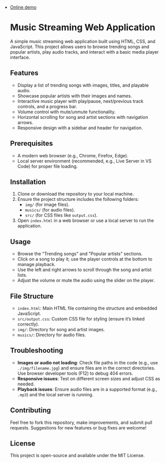 <ul>
  <li>
    <a href="https://keyelty-dev.github.io/music-player/"> Online demo</a>
  </li>




# Music Streaming Web Application

A simple music streaming web application built using HTML, CSS, and JavaScript. This project allows users to browse trending songs and popular artists, play audio tracks, and interact with a basic media player interface.

## Features
- Display a list of trending songs with images, titles, and playable audio.
- Showcase popular artists with their images and names.
- Interactive music player with play/pause, next/previous track controls, and a progress bar.
- Volume control with mute/unmute functionality.
- Horizontal scrolling for song and artist sections with navigation arrows.
- Responsive design with a sidebar and header for navigation.

## Prerequisites
- A modern web browser (e.g., Chrome, Firefox, Edge).
- Local server environment (recommended, e.g., Live Server in VS Code) for proper file loading.

## Installation
1. Clone or download the repository to your local machine.
2. Ensure the project structure includes the following folders:
   - `img/` (for image files).
   - `musics/` (for audio files).
   - `src/` (for CSS files like `output.css`).
3. Open `index.html` in a web browser or use a local server to run the application.

## Usage
- Browse the "Trending songs" and "Popular artists" sections.
- Click on a song to play it; use the player controls at the bottom to manage playback.
- Use the left and right arrows to scroll through the song and artist lists.
- Adjust the volume or mute the audio using the slider on the player.

## File Structure
- `index.html`: Main HTML file containing the structure and embedded JavaScript.
- `src/output.css`: Custom CSS file for styling (ensure it’s linked correctly).
- `img/`: Directory for song and artist images.
- `musics/`: Directory for audio files.

## Troubleshooting
- **Images or audio not loading**: Check file paths in the code (e.g., use `./img/filename.jpg`) and ensure files are in the correct directories. Use browser developer tools (F12) to debug 404 errors.
- **Responsive issues**: Test on different screen sizes and adjust CSS as needed.
- **Playback issues**: Ensure audio files are in a supported format (e.g., `.mp3`) and the local server is running.

## Contributing
Feel free to fork this repository, make improvements, and submit pull requests. Suggestions for new features or bug fixes are welcome!

## License
This project is open-source and available under the MIT License.
